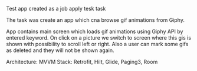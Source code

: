 Test app created as a job apply tesk task

The task was create an app which cna browse gif animations from Giphy.

App contains main screen which loads gif animations using Giphy API by entered keyword.
On click on a picture we switch to screen where this gis is shown with possibility to scroll
left or right.
Also a user can mark some gifs as deleted and they will not be shown again.

Architecture: MVVM
Stack: Retrofit, Hilt, Glide, Paging3, Room
